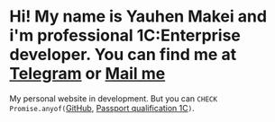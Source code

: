 # Hi! My name is Yauhen Makei and i'm professional 1C:Enterprise developer. You can find me at [Telegram](https://t.me/emakei) or [Mail me](mailto:yauhen.makei@gmail.com)

My personal website in development.
But you can ```CHECK Promise.anyof(```[GitHub](https://github.com/emakei), [Passport qualification 1C](https://uc1.1c.ru/account/summary/?token=2d4ffcb5d72740a8414908c38a8ea07c)```)```.
